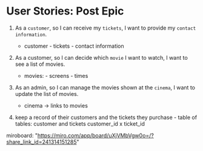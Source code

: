 # User Stories: Post Epic

1. As a `customer`, so I can receive my `tickets`, I want to provide my `contact information`.

   - customer - tickets - contact information

2. As a customer, so I can decide which `movie` I want to watch, I want to see a list of movies.

   - movies: - screens - times

3. As an admin, so I can manage the movies shown at the `cinema`, I want to update the list of movies.

   - cinema -> links to movies

4. keep a record of their customers and the tickets they purchase - table of tables: customer and tickets
   customer_id x ticket_id

miroboard: "https://miro.com/app/board/uXjVMbVgw0o=/?share_link_id=241314151285"
